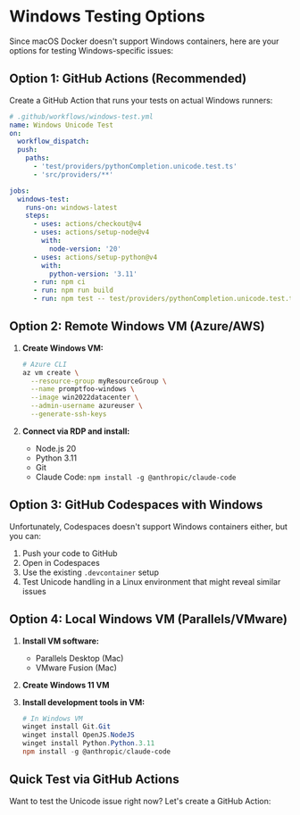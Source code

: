 # Windows Testing Options

Since macOS Docker doesn't support Windows containers, here are your options for testing Windows-specific issues:

## Option 1: GitHub Actions (Recommended)

Create a GitHub Action that runs your tests on actual Windows runners:

```yaml
# .github/workflows/windows-test.yml
name: Windows Unicode Test
on:
  workflow_dispatch:
  push:
    paths:
      - 'test/providers/pythonCompletion.unicode.test.ts'
      - 'src/providers/**'

jobs:
  windows-test:
    runs-on: windows-latest
    steps:
      - uses: actions/checkout@v4
      - uses: actions/setup-node@v4
        with:
          node-version: '20'
      - uses: actions/setup-python@v4
        with:
          python-version: '3.11'
      - run: npm ci
      - run: npm run build
      - run: npm test -- test/providers/pythonCompletion.unicode.test.ts --testTimeout=30000
```

## Option 2: Remote Windows VM (Azure/AWS)

1. **Create Windows VM:**
   ```bash
   # Azure CLI
   az vm create \
     --resource-group myResourceGroup \
     --name promptfoo-windows \
     --image win2022datacenter \
     --admin-username azureuser \
     --generate-ssh-keys
   ```

2. **Connect via RDP and install:**
   - Node.js 20
   - Python 3.11
   - Git
   - Claude Code: `npm install -g @anthropic/claude-code`

## Option 3: GitHub Codespaces with Windows

Unfortunately, Codespaces doesn't support Windows containers either, but you can:

1. Push your code to GitHub
2. Open in Codespaces  
3. Use the existing `.devcontainer` setup
4. Test Unicode handling in a Linux environment that might reveal similar issues

## Option 4: Local Windows VM (Parallels/VMware)

1. **Install VM software:**
   - Parallels Desktop (Mac)
   - VMware Fusion (Mac)

2. **Create Windows 11 VM**
3. **Install development tools in VM:**
   ```powershell
   # In Windows VM
   winget install Git.Git
   winget install OpenJS.NodeJS
   winget install Python.Python.3.11
   npm install -g @anthropic/claude-code
   ```

## Quick Test via GitHub Actions

Want to test the Unicode issue right now? Let's create a GitHub Action: